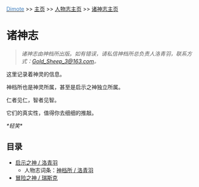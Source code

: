 <u><font color="#4080C0">Dimote</font></u> >> [主页](../../../) >> [人物志主页](../) >> [诸神志主页](index.md)

# 诸神志

> *诸神志由神档所出版。如有错误，请私信神档所总负责人洛青羽，联系方式：Gold_Sheep_3@163.com。*

这里记录着神灵的信息。

神档所也是神灵所属，甚至是启示之神独立所属。

仁者见仁，智者见智。

它们的真实性，值得你去细细的推敲。

*\*轻笑\**

## 目录

- [启示之神 / 洛青羽](luoqingyu.md/)
    - 人物志词条：[神档所 / 洛青羽](../luoqingyu.md)
- [冒险之神 / 瑞斯克](ruisike.md)
